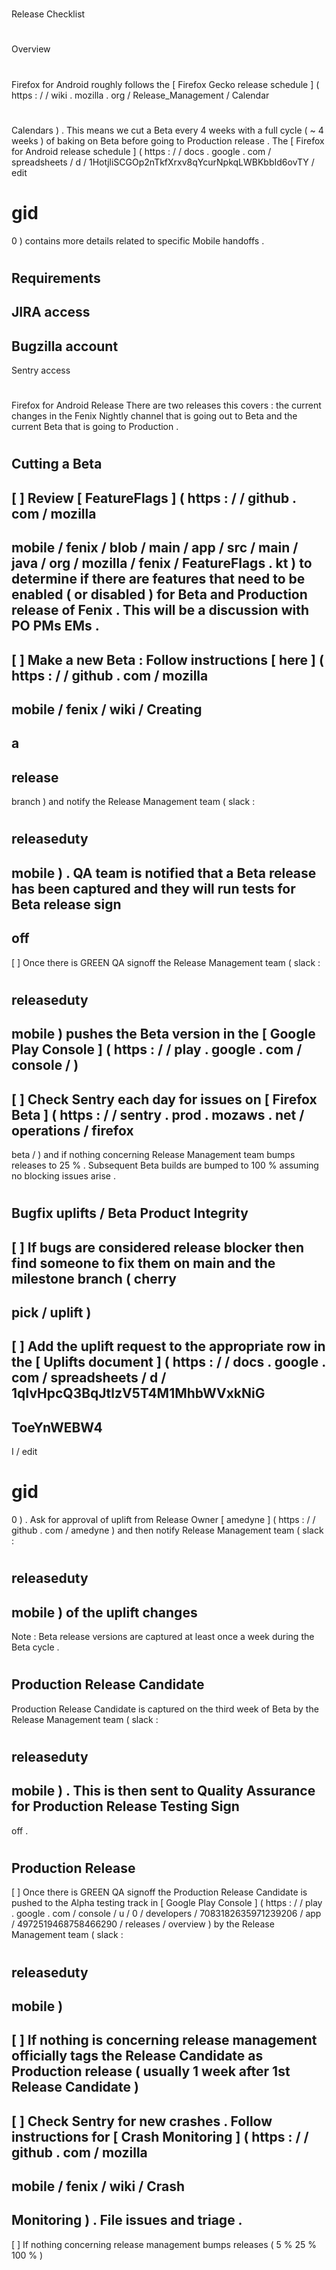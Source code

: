 #
Release
Checklist
#
#
Overview
#
#
Firefox
for
Android
roughly
follows
the
[
Firefox
Gecko
release
schedule
]
(
https
:
/
/
wiki
.
mozilla
.
org
/
Release_Management
/
Calendar
#
Calendars
)
.
This
means
we
cut
a
Beta
every
4
weeks
with
a
full
cycle
(
~
4
weeks
)
of
baking
on
Beta
before
going
to
Production
release
.
The
[
Firefox
for
Android
release
schedule
]
(
https
:
/
/
docs
.
google
.
com
/
spreadsheets
/
d
/
1HotjliSCGOp2nTkfXrxv8qYcurNpkqLWBKbbId6ovTY
/
edit
#
gid
=
0
)
contains
more
details
related
to
specific
Mobile
handoffs
.
#
#
#
Requirements
-
JIRA
access
-
Bugzilla
account
-
Sentry
access
#
#
Firefox
for
Android
Release
There
are
two
releases
this
covers
:
the
current
changes
in
the
Fenix
Nightly
channel
that
is
going
out
to
Beta
and
the
current
Beta
that
is
going
to
Production
.
#
#
Cutting
a
Beta
-
[
]
Review
[
FeatureFlags
]
(
https
:
/
/
github
.
com
/
mozilla
-
mobile
/
fenix
/
blob
/
main
/
app
/
src
/
main
/
java
/
org
/
mozilla
/
fenix
/
FeatureFlags
.
kt
)
to
determine
if
there
are
features
that
need
to
be
enabled
(
or
disabled
)
for
Beta
and
Production
release
of
Fenix
.
This
will
be
a
discussion
with
PO
PMs
EMs
.
-
[
]
Make
a
new
Beta
:
Follow
instructions
[
here
]
(
https
:
/
/
github
.
com
/
mozilla
-
mobile
/
fenix
/
wiki
/
Creating
-
a
-
release
-
branch
)
and
notify
the
Release
Management
team
(
slack
:
#
releaseduty
-
mobile
)
.
QA
team
is
notified
that
a
Beta
release
has
been
captured
and
they
will
run
tests
for
Beta
release
sign
-
off
-
[
]
Once
there
is
GREEN
QA
signoff
the
Release
Management
team
(
slack
:
#
releaseduty
-
mobile
)
pushes
the
Beta
version
in
the
[
Google
Play
Console
]
(
https
:
/
/
play
.
google
.
com
/
console
/
)
-
[
]
Check
Sentry
each
day
for
issues
on
[
Firefox
Beta
]
(
https
:
/
/
sentry
.
prod
.
mozaws
.
net
/
operations
/
firefox
-
beta
/
)
and
if
nothing
concerning
Release
Management
team
bumps
releases
to
25
%
.
Subsequent
Beta
builds
are
bumped
to
100
%
assuming
no
blocking
issues
arise
.
#
#
#
Bugfix
uplifts
/
Beta
Product
Integrity
-
[
]
If
bugs
are
considered
release
blocker
then
find
someone
to
fix
them
on
main
and
the
milestone
branch
(
cherry
-
pick
/
uplift
)
-
[
]
Add
the
uplift
request
to
the
appropriate
row
in
the
[
Uplifts
document
]
(
https
:
/
/
docs
.
google
.
com
/
spreadsheets
/
d
/
1qIvHpcQ3BqJtlzV5T4M1MhbWVxkNiG
-
ToeYnWEBW4
-
I
/
edit
#
gid
=
0
)
.
Ask
for
approval
of
uplift
from
Release
Owner
[
amedyne
]
(
https
:
/
/
github
.
com
/
amedyne
)
and
then
notify
Release
Management
team
(
slack
:
#
releaseduty
-
mobile
)
of
the
uplift
changes
-
Note
:
Beta
release
versions
are
captured
at
least
once
a
week
during
the
Beta
cycle
.
#
#
#
Production
Release
Candidate
-
Production
Release
Candidate
is
captured
on
the
third
week
of
Beta
by
the
Release
Management
team
(
slack
:
#
releaseduty
-
mobile
)
.
This
is
then
sent
to
Quality
Assurance
for
Production
Release
Testing
Sign
-
off
.
#
#
Production
Release
-
[
]
Once
there
is
GREEN
QA
signoff
the
Production
Release
Candidate
is
pushed
to
the
Alpha
testing
track
in
[
Google
Play
Console
]
(
https
:
/
/
play
.
google
.
com
/
console
/
u
/
0
/
developers
/
7083182635971239206
/
app
/
4972519468758466290
/
releases
/
overview
)
by
the
Release
Management
team
(
slack
:
#
releaseduty
-
mobile
)
-
[
]
If
nothing
is
concerning
release
management
officially
tags
the
Release
Candidate
as
Production
release
(
usually
1
week
after
1st
Release
Candidate
)
-
[
]
Check
Sentry
for
new
crashes
.
Follow
instructions
for
[
Crash
Monitoring
]
(
https
:
/
/
github
.
com
/
mozilla
-
mobile
/
fenix
/
wiki
/
Crash
-
Monitoring
)
.
File
issues
and
triage
.
-
[
]
If
nothing
concerning
release
management
bumps
releases
(
5
%
25
%
100
%
)
